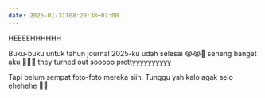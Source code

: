 ```yaml
---
date: 2025-01-31T08:20:38+07:00
---
```

HEEEEHHHHHH

Buku-buku untuk tahun journal 2025-ku udah selesai 😭😭🙏 seneng banget aku 🫶🫶🫶 they turned out sooooo prettyyyyyyyyyy 

Tapi belum sempat foto-foto mereka siih. Tunggu yah kalo agak selo ehehehe 🧘‍♀️